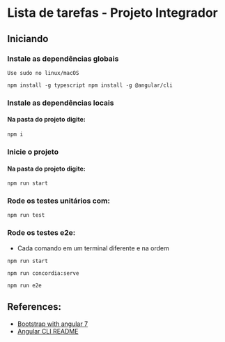 # Lista de tarefas - Projeto Integrador

## Iniciando

### Instale as dependências globais
`Use sudo no linux/macOS`

```
npm install -g typescript npm install -g @angular/cli
```

### Instale as dependências locais

#### Na pasta do projeto digite:

```
npm i
```

### Inicie o projeto


#### Na pasta do projeto digite:

```
npm run start
```

### Rode os testes unitários com:

```
npm run test
```

### Rode os testes e2e:

- Cada comando em um terminal diferente e na ordem

```
npm run start
```

```
npm run concordia:serve
```

```
npm run e2e
```



<!-- #### This project was generated with [Angular CLI](https://github.com/angular/angular-cli) version 7.3.6.


### Code scaffolding

Run `ng generate component component-name` to generate a new component. You can also use `ng generate directive|pipe|service|class|guard|interface|enum|module`.

### Build

Run `ng build` to build the project. The build artifacts will be stored in the `dist/` directory. Use the `--prod` flag for a production build.


### Further help

To get more help on the Angular CLI use `ng help` or go check out the [Angular CLI README](https://github.com/angular/angular-cli/blob/master/README.md). -->


## References: 

- [Bootstrap with angular 7](https://codeburst.io/getting-started-with-angular-7-and-bootstrap-4-styling-6011b206080)
- [Angular CLI README](https://github.com/angular/angular-cli/blob/master/README.md)


